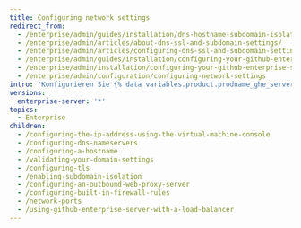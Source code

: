 ```yaml
---
title: Configuring network settings
redirect_from:
  - /enterprise/admin/guides/installation/dns-hostname-subdomain-isolation-and-ssl/
  - /enterprise/admin/articles/about-dns-ssl-and-subdomain-settings/
  - /enterprise/admin/articles/configuring-dns-ssl-and-subdomain-settings/
  - /enterprise/admin/guides/installation/configuring-your-github-enterprise-network-settings/
  - /enterprise/admin/installation/configuring-your-github-enterprise-server-network-settings
  - /enterprise/admin/configuration/configuring-network-settings
intro: 'Konfigurieren Sie {% data variables.product.prodname_ghe_server %} die in Ihrem Netzwerk erforderlichen DNS-Nameserver und den Hostnamen. Zudem können Sie einen Proxyserver oder Firewallregeln konfigurieren. Aus Verwaltungs- und Benutzerzwecken müssen Sie zudem den Zugriff auf bestimmte Ports zulassen.'
versions:
  enterprise-server: '*'
topics:
  - Enterprise
children:
  - /configuring-the-ip-address-using-the-virtual-machine-console
  - /configuring-dns-nameservers
  - /configuring-a-hostname
  - /validating-your-domain-settings
  - /configuring-tls
  - /enabling-subdomain-isolation
  - /configuring-an-outbound-web-proxy-server
  - /configuring-built-in-firewall-rules
  - /network-ports
  - /using-github-enterprise-server-with-a-load-balancer
---
```


